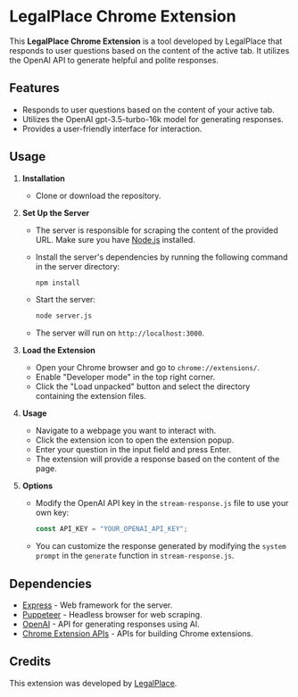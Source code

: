 # LegalPlace Chrome Extension

This **LegalPlace Chrome Extension** is a tool developed by LegalPlace that responds to user questions based on the content of the active tab. It utilizes the OpenAI API to generate helpful and polite responses.

## Features

- Responds to user questions based on the content of your active tab.
- Utilizes the OpenAI gpt-3.5-turbo-16k model for generating responses.
- Provides a user-friendly interface for interaction.

## Usage

1. **Installation**

   - Clone or download the repository.

2. **Set Up the Server**

   - The server is responsible for scraping the content of the provided URL. Make sure you have [Node.js](https://nodejs.org/) installed.
   - Install the server's dependencies by running the following command in the server directory:

     ```bash
     npm install
     ```

   - Start the server:

     ```bash
     node server.js
     ```

   - The server will run on `http://localhost:3000`.

3. **Load the Extension**

   - Open your Chrome browser and go to `chrome://extensions/`.
   - Enable "Developer mode" in the top right corner.
   - Click the "Load unpacked" button and select the directory containing the extension files.

4. **Usage**

   - Navigate to a webpage you want to interact with.
   - Click the extension icon to open the extension popup.
   - Enter your question in the input field and press Enter.
   - The extension will provide a response based on the content of the page.

5. **Options**

   - Modify the OpenAI API key in the `stream-response.js` file to use your own key:

     ```javascript
     const API_KEY = "YOUR_OPENAI_API_KEY";
     ```

   - You can customize the response generated by modifying the `system prompt` in the `generate` function in `stream-response.js`.

## Dependencies

- [Express](https://expressjs.com/) - Web framework for the server.
- [Puppeteer](https://pptr.dev/) - Headless browser for web scraping.
- [OpenAI](https://beta.openai.com/) - API for generating responses using AI.
- [Chrome Extension APIs](https://developer.chrome.com/docs/extensions/reference/) - APIs for building Chrome extensions.

## Credits

This extension was developed by [LegalPlace](https://www.legalplace.fr/).

